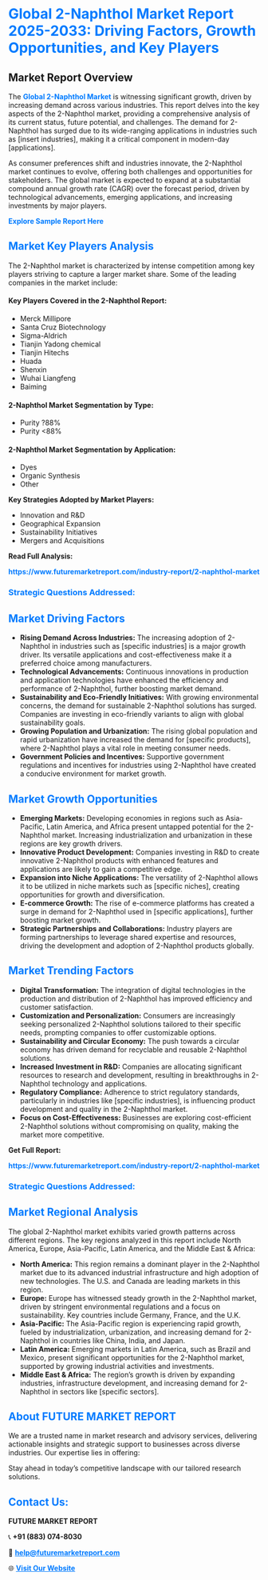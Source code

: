 <h1 style="color: #007BFF;">Global 2-Naphthol Market Report 2025-2033: Driving Factors, Growth Opportunities, and Key Players</h1>

<section id="overview">
<h2>Market Report Overview</h2>
<p>The <a href="https://www.futuremarketreport.com/industry-report/2-naphthol-market" style="color: #007BFF; text-decoration: none;"><strong>Global 2-Naphthol Market</strong></a> is witnessing significant growth, driven by increasing demand across various industries. This report delves into the key aspects of the 2-Naphthol market, providing a comprehensive analysis of its current status, future potential, and challenges. The demand for 2-Naphthol has surged due to its wide-ranging applications in industries such as [insert industries], making it a critical component in modern-day [applications].</p>
<p>As consumer preferences shift and industries innovate, the 2-Naphthol market continues to evolve, offering both challenges and opportunities for stakeholders. The global market is expected to expand at a substantial compound annual growth rate (CAGR) over the forecast period, driven by technological advancements, emerging applications, and increasing investments by major players.</p>
</section>

<section id="overview">
<p><a href="https://www.futuremarketreport.com/request-sample/reportId=89426" style="color: #007BFF; text-decoration: none;"><strong>Explore Sample Report Here</strong></a></p>
</section>

<section id="key-players">
<h2 style="color: #007BFF;">Market Key Players Analysis</h2>
<p>The 2-Naphthol market is characterized by intense competition among key players striving to capture a larger market share. Some of the leading companies in the market include:</p>
<h4>Key Players Covered in the 2-Naphthol Report:</h4>
<ul><li>Merck Millipore</li><li>Santa Cruz Biotechnology</li><li>Sigma-Aldrich</li><li>Tianjin Yadong chemical</li><li>Tianjin Hitechs</li><li>Huada</li><li>Shenxin</li><li>Wuhai Liangfeng</li><li>Baiming</li></ul>
<h4>2-Naphthol Market Segmentation by Type:</h4>
<ul><li>Purity ?88%</li><li>Purity &lt;88%</li></ul>

<h4>2-Naphthol Market Segmentation by Application:</h4>
<ul><li>Dyes</li><li>Organic Synthesis</li><li>Other</li></ul>
<p><strong>Key Strategies Adopted by Market Players:</strong></p>
<ul>
<li>Innovation and R&D</li>
<li>Geographical Expansion</li>
<li>Sustainability Initiatives</li>
<li>Mergers and Acquisitions</li>
</ul>
</section>

<section>
<p><strong>Read Full Analysis: </strong></p><a href="https://www.futuremarketreport.com/industry-report/2-naphthol-market" style="color: #007BFF; text-decoration: none;"><strong>https://www.futuremarketreport.com/industry-report/2-naphthol-market</strong></a>
<h3 style="color: #007BFF;">Strategic Questions Addressed:</h3>
</section>

<section id="driving-factors">
<h2 style="color: #007BFF;">Market Driving Factors</h2>
<ul>
<li><strong>Rising Demand Across Industries:</strong> The increasing adoption of 2-Naphthol in industries such as [specific industries] is a major growth driver. Its versatile applications and cost-effectiveness make it a preferred choice among manufacturers.</li>
<li><strong>Technological Advancements:</strong> Continuous innovations in production and application technologies have enhanced the efficiency and performance of 2-Naphthol, further boosting market demand.</li>
<li><strong>Sustainability and Eco-Friendly Initiatives:</strong> With growing environmental concerns, the demand for sustainable 2-Naphthol solutions has surged. Companies are investing in eco-friendly variants to align with global sustainability goals.</li>
<li><strong>Growing Population and Urbanization:</strong> The rising global population and rapid urbanization have increased the demand for [specific products], where 2-Naphthol plays a vital role in meeting consumer needs.</li>
<li><strong>Government Policies and Incentives:</strong> Supportive government regulations and incentives for industries using 2-Naphthol have created a conducive environment for market growth.</li>
</ul>
</section>

<section id="growth-opportunities">
<h2 style="color: #007BFF;">Market Growth Opportunities</h2>
<ul>
<li><strong>Emerging Markets:</strong> Developing economies in regions such as Asia-Pacific, Latin America, and Africa present untapped potential for the 2-Naphthol market. Increasing industrialization and urbanization in these regions are key growth drivers.</li>
<li><strong>Innovative Product Development:</strong> Companies investing in R&D to create innovative 2-Naphthol products with enhanced features and applications are likely to gain a competitive edge.</li>
<li><strong>Expansion into Niche Applications:</strong> The versatility of 2-Naphthol allows it to be utilized in niche markets such as [specific niches], creating opportunities for growth and diversification.</li>
<li><strong>E-commerce Growth:</strong> The rise of e-commerce platforms has created a surge in demand for 2-Naphthol used in [specific applications], further boosting market growth.</li>
<li><strong>Strategic Partnerships and Collaborations:</strong> Industry players are forming partnerships to leverage shared expertise and resources, driving the development and adoption of 2-Naphthol products globally.</li>
</ul>
</section>

<section id="trending-factors">
<h2 style="color: #007BFF;">Market Trending Factors</h2>
<ul>
<li><strong>Digital Transformation:</strong> The integration of digital technologies in the production and distribution of 2-Naphthol has improved efficiency and customer satisfaction.</li>
<li><strong>Customization and Personalization:</strong> Consumers are increasingly seeking personalized 2-Naphthol solutions tailored to their specific needs, prompting companies to offer customizable options.</li>
<li><strong>Sustainability and Circular Economy:</strong> The push towards a circular economy has driven demand for recyclable and reusable 2-Naphthol solutions.</li>
<li><strong>Increased Investment in R&D:</strong> Companies are allocating significant resources to research and development, resulting in breakthroughs in 2-Naphthol technology and applications.</li>
<li><strong>Regulatory Compliance:</strong> Adherence to strict regulatory standards, particularly in industries like [specific industries], is influencing product development and quality in the 2-Naphthol market.</li>
<li><strong>Focus on Cost-Effectiveness:</strong> Businesses are exploring cost-efficient 2-Naphthol solutions without compromising on quality, making the market more competitive.</li>
</ul>
</section>

<section>
<p><strong>Get Full Report: </strong></p><a href="https://www.futuremarketreport.com/industry-report/2-naphthol-market" style="color: #007BFF; text-decoration: none;"><strong>https://www.futuremarketreport.com/industry-report/2-naphthol-market</strong></a>
<h3 style="color: #007BFF;">Strategic Questions Addressed:</h3>
</section>


<section id="regional-analysis">
<h2 style="color: #007BFF;">Market Regional Analysis</h2>
<p>The global 2-Naphthol market exhibits varied growth patterns across different regions. The key regions analyzed in this report include North America, Europe, Asia-Pacific, Latin America, and the Middle East & Africa:</p>
<ul>
<li><strong>North America:</strong> This region remains a dominant player in the 2-Naphthol market due to its advanced industrial infrastructure and high adoption of new technologies. The U.S. and Canada are leading markets in this region.</li>
<li><strong>Europe:</strong> Europe has witnessed steady growth in the 2-Naphthol market, driven by stringent environmental regulations and a focus on sustainability. Key countries include Germany, France, and the U.K.</li>
<li><strong>Asia-Pacific:</strong> The Asia-Pacific region is experiencing rapid growth, fueled by industrialization, urbanization, and increasing demand for 2-Naphthol in countries like China, India, and Japan.</li>
<li><strong>Latin America:</strong> Emerging markets in Latin America, such as Brazil and Mexico, present significant opportunities for the 2-Naphthol market, supported by growing industrial activities and investments.</li>
<li><strong>Middle East & Africa:</strong> The region’s growth is driven by expanding industries, infrastructure development, and increasing demand for 2-Naphthol in sectors like [specific sectors].</li>
</ul>
</section>

<footer>
<h2 style="color: #007BFF;">About FUTURE MARKET REPORT</h2>
<p>We are a trusted name in market research and advisory services, delivering actionable insights and strategic support to businesses across diverse industries. Our expertise lies in offering:</p>

<p>Stay ahead in today’s competitive landscape with our tailored research solutions.</p>

<h2 style="color: #007BFF;">Contact Us:</h2>
<p><strong>FUTURE MARKET REPORT</strong></p>
<p>📞 <strong>+91 (883) 074-8030</strong></p>
<p>📧 <strong><a href="mailto:help@futuremarketreport.com" style="color: #007BFF;">help@futuremarketreport.com</a></strong></p>
<p>🌐 <strong><a href="https://www.futuremarketreport.com/" style="color: #007BFF;">Visit Our Website</a></strong></p>
</footer>